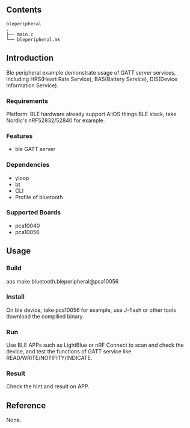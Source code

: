 ## Contents

```
bleperipheral
.
├── main.c
└── bleperipheral.mk
```

## Introduction

Ble peripheral example demonstrate usage of GATT server services, including HRS(Heart Rate Service), BAS(Battery Service), DIS(Device Information Service).

### Requirements

Platform: BLE hardware already support AliOS things BLE stack, take Nordic's nRF52832/52840 for example.

### Features

- ble GATT server

### Dependencies

- yloop
- bt
- CLI
- Profile of bluetooth

### Supported Boards

- pca10040
- pca10056

## Usage

### Build

aos make bluetooth.bleperipheral@pca10056

### Install

On ble device, take pca10056 for example, use J-flash or other tools download the compilied binary.

### Run

Use BLE APPs such as LightBlue or nRF Connect to scan and check the device, and test the functions of GATT service like READ/WRITE/NOTIFITY/INDICATE.

### Result

Check the hint and result on APP.

## Reference

None.